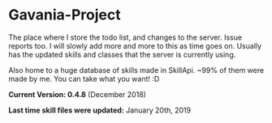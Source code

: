 # Gavania-Project
The place where I store the todo list, and changes to the server. Issue reports too.
I will slowly add more and more to this as time goes on. 
Usually has the updated skills and classes that the server is currently using.

Also home to a huge database of skills made in SkillApi. ~99% of them were made by me. 
You can take what you want! :D

**Current Version: 0.4.8** (December 2018)

**Last time skill files were updated:** January 20th, 2019

